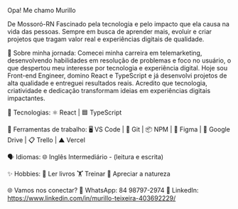  Opa! Me chamo Murillo

 De Mossoró-RN
 Fascinado pela tecnologia e pelo impacto que ela causa na vida das pessoas.
 Sempre em busca de aprender mais, evoluir e criar projetos que tragam valor real e experiências digitais de qualidade.



💼 Sobre minha jornada:
 Comecei minha carreira em telemarketing, desenvolvendo habilidades em resolução de problemas e foco no usuário, o que despertou meu interesse por tecnologia e experiência digital.
 Hoje sou Front-end Engineer, domino React e TypeScript e já desenvolvi projetos de alta qualidade e entreguei resultados reais.
 Acredito que tecnologia, criatividade e dedicação transformam ideias em experiências digitais impactantes.


🚀 Tecnologias:
 ⚛️ React | 🟦 TypeScript


🧰 Ferramentas de trabalho:
🖥️ VS Code | 🐙 Git | 📦 NPM | 🎨 Figma | 📁 Google Drive | 📋 Trello | ▲ Vercel


🗣️ Idiomas:
🌐 Inglês Intermediário - (leitura e escrita)


✨ Hobbies:
📖 Ler livros
🏋️ Treinar
🌄 Apreciar a natureza


🌐 Vamos nos conectar?
📱 WhatsApp: 84 98797-2974
💼 LinkedIn: https://www.linkedin.com/in/murillo-teixeira-403692229/






